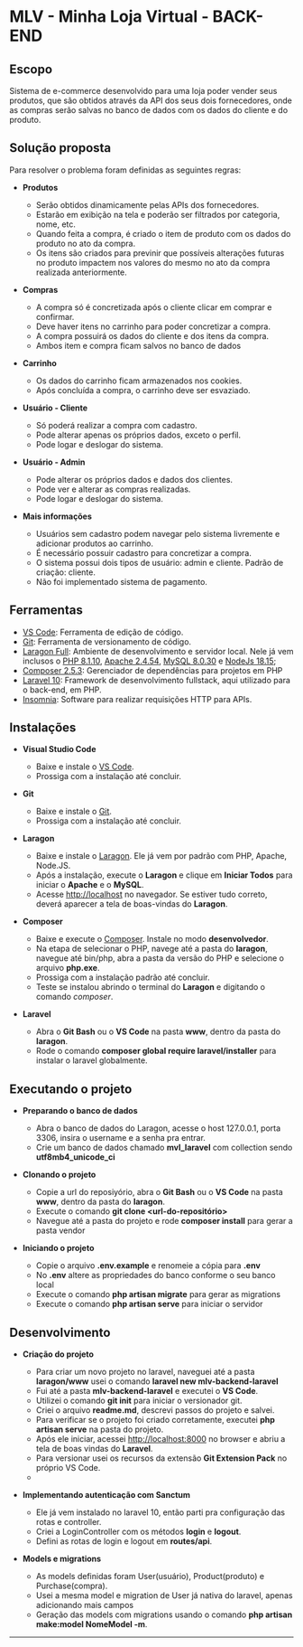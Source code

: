 # MLV - Minha Loja Virtual - BACK-END

## Escopo

Sistema de e-commerce desenvolvido para uma loja poder vender seus produtos, que são obtidos através da API dos seus dois fornecedores, onde as compras serão salvas no banco de dados com os dados do cliente e do produto. 

## Solução proposta

Para resolver o problema  foram definidas as seguintes regras:

- **Produtos**
  - Serão obtidos dinamicamente pelas APIs dos fornecedores.
  - Estarão em exibição na tela e poderão ser filtrados por categoria, nome, etc.
  - Quando feita a compra, é criado o item de produto com os dados do produto no ato da compra.
  - Os itens são criados para previnir que possíveis alterações futuras no produto impactem nos valores do mesmo no ato da compra realizada anteriormente.
  
- **Compras**
  - A compra só é concretizada após o cliente clicar em comprar e confirmar. 
  - Deve haver itens no carrinho para poder concretizar a compra.
  - A compra possuirá os dados do cliente e dos itens da compra.
  - Ambos item e compra ficam salvos no banco de dados
  
- **Carrinho**
  - Os dados do carrinho ficam armazenados nos cookies.
  - Após concluída a compra, o carrinho deve ser esvaziado. 
  
- **Usuário - Cliente**

  - Só poderá realizar a compra com cadastro.
  - Pode alterar apenas os próprios dados, exceto o perfil.
  - Pode logar e deslogar do sistema.
  
- **Usuário - Admin**
  - Pode alterar os próprios dados e dados dos clientes.
  - Pode ver e alterar as compras realizadas.
  - Pode logar e deslogar do sistema.
  
- **Mais informações**
  - Usuários sem cadastro podem navegar pelo sistema livremente e adicionar produtos ao carrinho.
  - É necessário possuir cadastro para concretizar a compra.
  - O sistema possui dois tipos de usuário: admin e cliente. Padrão de criação: cliente.
  - Não foi implementado sistema de pagamento.
  
## Ferramentas

-   [VS Code](https://code.visualstudio.com/download): Ferramenta de edição de código.
-   [Git](https://git-scm.com/doc): Ferramenta de versionamento de código.
-   [Laragon Full](https://laragon.org/download/index.html): Ambiente de desenvolvimento e servidor local. Nele já vem inclusos o [PHP 8.1.10](https://www.php.net/downloads.php), [Apache 2.4.54](https://httpd.apache.org/download.cgi), [MySQL 8.0.30](https://www.mysql.com/downloads/) e [NodeJs 18.15](https://nodejs.org/en/);
-   [Composer 2.5.3](https://getcomposer.org/download/): Gerenciador de dependências para projetos em PHP
-   [Laravel 10](https://laravel.com/docs/10.x): Framework de desenvolvimento fullstack, aqui utilizado para o back-end, em PHP.
-   [Insomnia](https://insomnia.rest/download): Software para realizar requisições HTTP para APIs.

## Instalações

-   **Visual Studio Code**

    -   Baixe e instale o [VS Code](https://code.visualstudio.com/download/).
    -   Prossiga com a instalação até concluir.

-   **Git**

    -   Baixe e instale o [Git](https://git-scm.com/doc).
    -   Prossiga com a instalação até concluir.

-   **Laragon**

    -   Baixe e instale o [Laragon](https://laragon.org/). Ele já vem por padrão com PHP, Apache, Node.JS.
    -   Após a instalação, execute o **Laragon** e clique em **Iniciar Todos** para iniciar o **Apache** e o **MySQL**.
    -   Acesse <http://localhost> no navegador. Se estiver tudo correto, deverá aparecer a tela de boas-vindas do **Laragon**.

-   **Composer**

    -   Baixe e execute o [Composer](https://getcomposer.org/). Instale no modo **desenvolvedor**.
    -   Na etapa de selecionar o PHP, navege até a pasta do **laragon**, navegue até bin/php, abra a pasta da versão do PHP e selecione o arquivo **php.exe**.
    -   Prossiga com a instalação padrão até concluir.
    -   Teste se instalou abrindo o terminal do **Laragon** e digitando o comando _composer_.

-   **Laravel**

    -   Abra o **Git Bash** ou o **VS Code** na pasta **www**, dentro da pasta do **laragon**.
    -   Rode o comando **composer global require laravel/installer** para instalar o laravel globalmente.

## Executando o projeto

-   **Preparando o banco de dados**

    -   Abra o banco de dados do Laragon, acesse o host 127.0.0.1, porta 3306, insira o username e a senha pra entrar.
    -   Crie um banco de dados chamado **mvl_laravel** com collection sendo **utf8mb4_unicode_ci**

-   **Clonando o projeto**

    -   Copie a url do reposiyório, abra o **Git Bash** ou o **VS Code** na pasta **www**, dentro da pasta do **laragon**.
    -   Execute o comando **git clone <url-do-repositório>**
    -   Navegue até a pasta do projeto e rode **composer install** para gerar a pasta vendor

-   **Iniciando o projeto**

    -   Copie o arquivo **.env.example** e renomeie a cópia para **.env**
    -   No **.env** altere as propriedades do banco conforme o seu banco local
    -   Execute o comando **php artisan migrate** para gerar as migrations
    -   Execute o comando **php artisan serve** para iniciar o servidor

## Desenvolvimento

-   **Criação do projeto**

    -   Para criar um novo projeto no laravel, naveguei até a pasta **laragon/www** usei o comando **laravel new mlv-backend-laravel**
    -   Fui até a pasta **mlv-backend-laravel** e executei o **VS Code**.
    -   Utilizei o comando **git init** para iniciar o versionador git.
    -   Criei o arquivo **readme.md**, descrevi passos do projeto e salvei.
    -   Para verificar se o projeto foi criado corretamente, executei **php artisan serve** na pasta do projeto.
    -   Após ele iniciar, acessei <http://localhost:8000> no browser e abriu a tela de boas vindas do **Laravel**.
    -   Para versionar usei os recursos da extensão **Git Extension Pack** no próprio VS Code.
    -   
- **Implementando autenticação com Sanctum**
  - Ele já vem instalado no laravel 10, então parti pra configuração das rotas e controller.
  - Criei a LoginController com os métodos **login** e **logout**.
  - Defini as rotas de login e logout em **routes/api**.

- **Models e migrations**
  - As models definidas foram User(usuário), Product(produto) e Purchase(compra).
  - Usei a mesma model e migration de User já nativa do laravel, apenas adicionando mais campos
  - Geração das models com migrations usando o comando **php artisan make:model NomeModel -m**. 
---
